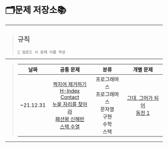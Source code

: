 # **🗂문제 저장소📚**
----------
>## 규칙
>```
>📢 업로드 시 문제 이름 작성
>```
---------
>|**날짜**|**공통 문제**|**분류**|**개별 문제**
>|:----:|:-----:|:-----:|:-----:|
>|~21.12.31|[짝지어 제거하기]<br>[H-Index]<br>[Contact]<br>[누울 자리를 찾아라]<br>[패션왕 신해빈]<br>[스택 수열]<br>|프로그래머스<br>프로그래머스<br>문자열<br>구현<br>수학<br>스택<br>|[그대, 그머가 되어]<br>[동전 1]|
---------
[짝지어 제거하기]:https://programmers.co.kr/learn/courses/30/lessons/12973
[H-Index]:https://programmers.co.kr/learn/courses/30/lessons/42747
[Contact]:https://www.acmicpc.net/problem/1013
[누울 자리를 찾아라]:https://www.acmicpc.net/problem/1652
[패션왕 신해빈]:https://www.acmicpc.net/problem/9375
[스택 수열]: https://www.acmicpc.net/problem/1874
[그대, 그머가 되어]:https://www.acmicpc.net/problem/14496
[동전 1]:https://www.acmicpc.net/problem/2293
